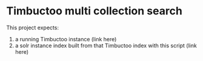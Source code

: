 Timbuctoo multi collection search
=================================

This project expects:
1) a running Timbuctoo instance (link here) 
2) a solr instance index built from that Timbuctoo index with this script (link here) 